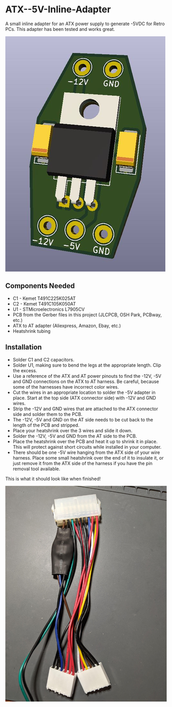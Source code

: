 # ATX--5V-Inline-Adapter
A small inline adapter for an ATX power supply to generate -5VDC for Retro PCs. This adapter has been tested and works great.

![pcb](front.JPG)

## Components Needed
* C1 - Kemet T491C225K025AT
* C2 - Kemet T491C105K050AT
* U1 - STMicroelectronics L7905CV
* PCB from the Gerber files in this project (JLCPCB, OSH Park, PCBway, etc.)
* ATX to AT adapter (Aliexpress, Amazon, Ebay, etc.)
* Heatshrink tubing

## Installation
* Solder C1 and C2 capacitors.
* Solder U1, making sure to bend the legs at the appropriate length. Clip the excess.
* Use a reference of the ATX and AT power pinouts to find the -12V, -5V and GND connections on the ATX to AT harness. Be careful, because some of the harnesses have incorrect color wires.
* Cut the wires in an appropriate location to solder the -5V adapter in place. Start at the top side (ATX connector side) with -12V and GND wires.
* Strip the -12V and GND wires that are attached to the ATX connector side and solder them to the PCB.
* The -12V, -5V and GND on the AT side needs to be cut back to the length of the PCB and stripped.
* Place your heatshrink over the 3 wires and slide it down.
* Solder the -12V, -5V and GND from the AT side to the PCB.
* Place the heatshrink over the PCB and heat it up to shrink it in place. This will protect against short circuits while installed in your computer.
* There should be one -5V wire hanging from the ATX side of your wire harness. Place some small heatshrink over the end of it to insulate it, or just remove it from the ATX side of the harness if you have the pin removal tool available.

This is what it should look like when finished!

![installed](installed.jpg)
